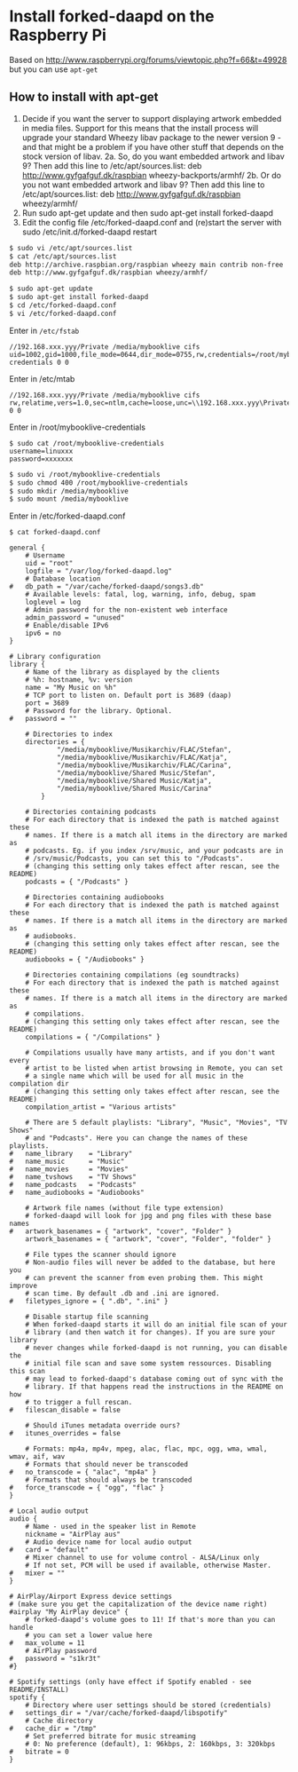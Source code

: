 # Install forked-daapd on the Raspberry Pi

Based on http://www.raspberrypi.org/forums/viewtopic.php?f=66&t=49928
but you can use `apt-get`

## How to install with apt-get
1. Decide if you want the server to support displaying artwork embedded in media files. Support for this means that the install process will upgrade your standard Wheezy libav package to the newer version 9 - and that might be a problem if you have other stuff that depends on the stock version of libav.
2a. So, do you want embedded artwork and libav 9? Then add this line to /etc/apt/sources.list:
deb http://www.gyfgafguf.dk/raspbian wheezy-backports/armhf/
2b. Or do you not want embedded artwork and libav 9? Then add this line to /etc/apt/sources.list:
deb http://www.gyfgafguf.dk/raspbian wheezy/armhf/
3. Run sudo apt-get update and then sudo apt-get install forked-daapd
4. Edit the config file /etc/forked-daapd.conf and (re)start the server with sudo /etc/init.d/forked-daapd restart


```bash
$ sudo vi /etc/apt/sources.list
$ cat /etc/apt/sources.list
deb http://archive.raspbian.org/raspbian wheezy main contrib non-free
deb http://www.gyfgafguf.dk/raspbian wheezy/armhf/

$ sudo apt-get update
$ sudo apt-get install forked-daapd
$ cd /etc/forked-daapd.conf 
$ vi /etc/forked-daapd.conf 
```

Enter in `/etc/fstab`

```
//192.168.xxx.yyy/Private /media/mybooklive cifs uid=1002,gid=1000,file_mode=0644,dir_mode=0755,rw,credentials=/root/mybooklive-credentials 0 0
```

Enter in /etc/mtab

```
//192.168.xxx.yyy/Private /media/mybooklive cifs rw,relatime,vers=1.0,sec=ntlm,cache=loose,unc=\\192.168.xxx.yyy\Private,username=linux,uid=1002,forceuid,gid=1000,forcegid,addr=192.168.xxx.yyy,file_mode=0644,dir_mode=0755,nounix,serverino,rsize=61440,wsize=65536,actimeo=1 0 0
```

Enter in /root/mybooklive-credentials

```
$ sudo cat /root/mybooklive-credentials
username=linuxxx
password=xxxxxxx
```

```bash
$ sudo vi /root/mybooklive-credentials
$ sudo chmod 400 /root/mybooklive-credentials
$ sudo mkdir /media/mybooklive
$ sudo mount /media/mybooklive
```


Enter in /etc/forked-daapd.conf

```
$ cat forked-daapd.conf

general {
	# Username
	uid = "root"
	logfile = "/var/log/forked-daapd.log"
	# Database location
#	db_path = "/var/cache/forked-daapd/songs3.db"
	# Available levels: fatal, log, warning, info, debug, spam
	loglevel = log
	# Admin password for the non-existent web interface
	admin_password = "unused"
	# Enable/disable IPv6
	ipv6 = no
}

# Library configuration
library {
	# Name of the library as displayed by the clients
	# %h: hostname, %v: version
	name = "My Music on %h"
	# TCP port to listen on. Default port is 3689 (daap)
	port = 3689
	# Password for the library. Optional.
#	password = ""

	# Directories to index
	directories = {
            "/media/mybooklive/Musikarchiv/FLAC/Stefan",
            "/media/mybooklive/Musikarchiv/FLAC/Katja",
            "/media/mybooklive/Musikarchiv/FLAC/Carina",
            "/media/mybooklive/Shared Music/Stefan",
            "/media/mybooklive/Shared Music/Katja",
            "/media/mybooklive/Shared Music/Carina"
        }

	# Directories containing podcasts
	# For each directory that is indexed the path is matched against these
	# names. If there is a match all items in the directory are marked as 
	# podcasts. Eg. if you index /srv/music, and your podcasts are in
	# /srv/music/Podcasts, you can set this to "/Podcasts".
	# (changing this setting only takes effect after rescan, see the README)
	podcasts = { "/Podcasts" }

	# Directories containing audiobooks
	# For each directory that is indexed the path is matched against these
	# names. If there is a match all items in the directory are marked as 
	# audiobooks.
	# (changing this setting only takes effect after rescan, see the README)
	audiobooks = { "/Audiobooks" }

	# Directories containing compilations (eg soundtracks)
	# For each directory that is indexed the path is matched against these
	# names. If there is a match all items in the directory are marked as 
	# compilations.
	# (changing this setting only takes effect after rescan, see the README)
	compilations = { "/Compilations" }

	# Compilations usually have many artists, and if you don't want every
	# artist to be listed when artist browsing in Remote, you can set
	# a single name which will be used for all music in the compilation dir
	# (changing this setting only takes effect after rescan, see the README)
	compilation_artist = "Various artists"

	# There are 5 default playlists: "Library", "Music", "Movies", "TV Shows"
	# and "Podcasts". Here you can change the names of these playlists.
#	name_library    = "Library"
#	name_music      = "Music"
#	name_movies     = "Movies"
#	name_tvshows    = "TV Shows"
#	name_podcasts   = "Podcasts"
#	name_audiobooks = "Audiobooks"

	# Artwork file names (without file type extension)
	# forked-daapd will look for jpg and png files with these base names
#	artwork_basenames = { "artwork", "cover", "Folder" }
	artwork_basenames = { "artwork", "cover", "Folder", "folder" }

	# File types the scanner should ignore
	# Non-audio files will never be added to the database, but here you
	# can prevent the scanner from even probing them. This might improve
	# scan time. By default .db and .ini are ignored.
#	filetypes_ignore = { ".db", ".ini" }

	# Disable startup file scanning
	# When forked-daapd starts it will do an initial file scan of your
	# library (and then watch it for changes). If you are sure your library
	# never changes while forked-daapd is not running, you can disable the
	# initial file scan and save some system ressources. Disabling this scan
	# may lead to forked-daapd's database coming out of sync with the
	# library. If that happens read the instructions in the README on how
	# to trigger a full rescan.
#	filescan_disable = false

	# Should iTunes metadata override ours?
#	itunes_overrides = false

	# Formats: mp4a, mp4v, mpeg, alac, flac, mpc, ogg, wma, wmal, wmav, aif, wav
	# Formats that should never be transcoded
#	no_transcode = { "alac", "mp4a" }
	# Formats that should always be transcoded
#	force_transcode = { "ogg", "flac" }
}

# Local audio output
audio {
	# Name - used in the speaker list in Remote
	nickname = "AirPlay aus"
	# Audio device name for local audio output
#	card = "default"
	# Mixer channel to use for volume control - ALSA/Linux only
	# If not set, PCM will be used if available, otherwise Master.
#	mixer = ""
}

# AirPlay/Airport Express device settings
# (make sure you get the capitalization of the device name right)
#airplay "My AirPlay device" {
	# forked-daapd's volume goes to 11! If that's more than you can handle
	# you can set a lower value here
#	max_volume = 11
	# AirPlay password
#	password = "s1kr3t"
#}

# Spotify settings (only have effect if Spotify enabled - see README/INSTALL)
spotify {
	# Directory where user settings should be stored (credentials)
#	settings_dir = "/var/cache/forked-daapd/libspotify"
	# Cache directory
#	cache_dir = "/tmp"
	# Set preferred bitrate for music streaming
	# 0: No preference (default), 1: 96kbps, 2: 160kbps, 3: 320kbps
#	bitrate = 0
}
```
